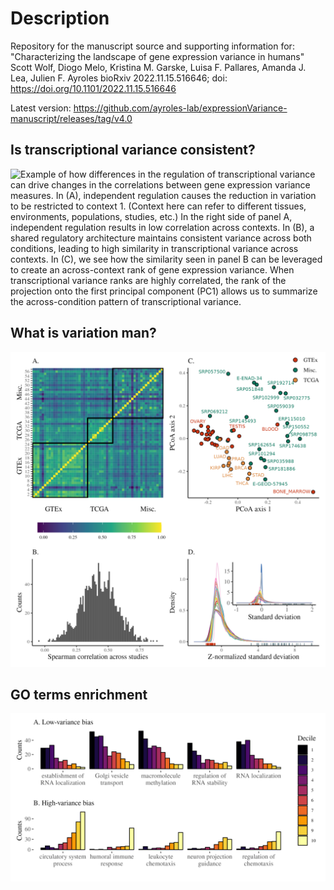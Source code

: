 # Description

Repository for the manuscript source and supporting information for: "Characterizing the landscape of gene expression variance in humans"
Scott Wolf, Diogo Melo, Kristina M. Garske, Luisa F. Pallares, Amanda J. Lea, Julien F. Ayroles
bioRxiv 2022.11.15.516646; doi: https://doi.org/10.1101/2022.11.15.516646

Latest version: https://github.com/ayroles-lab/expressionVariance-manuscript/releases/tag/v4.0

## Is transcriptional variance consistent?

![Example of how differences in the regulation of transcriptional variance can drive changes in the correlations between gene expression variance measures. In (A), independent regulation causes the reduction in variation to be restricted to context 1. (Context here can refer to different tissues, environments, populations, studies, etc.) In the right side of panel A, independent regulation results in low correlation across contexts. In (B), a shared regulatory architecture maintains consistent variance across both conditions, leading to high similarity in transcriptional variance across contexts. In (C), we see how the similarity seen in panel B can be leveraged to create an across-context rank of gene expression variance. When transcriptional variance ranks are highly correlated, the rank of the projection onto the first principal component (PC1) allows us to summarize the across-condition pattern of transcriptional variance.](figures/variance_control_horizontal.png)

## What is variation man?

![Density plot of standard deviations after z-normalization. Inset plot shows distribution of mean centered standard deviations grouped by study without normalization. The corresponding rug plots show the location of the highest ranking gene in standard deviation rank (blue) and lowest (red).](figures/fig1.png)

## GO terms enrichment 

![](figures/GOterm_decile_barplot.png)
